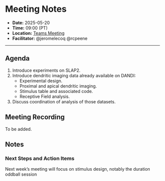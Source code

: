 # Meeting Notes
- **Date:** 2025-05-20
- **Time:** 09:00 (PT)
- **Location:** [Teams Meeting](https://teams.microsoft.com/l/meetup-join/19%3ameeting_Y2Q3MDViNGMtOTIwMC00ZjMzLTk3MjMtYWU3MDhiMzZjYmM1%40thread.v2/0?context=%7b%22Tid%22%3a%2232669cd6-737f-4b39-8bdd-d6951120d3fc%22%2c%22Oid%22%3a%229396d18b-b5cf-4bed-98a0-1cfb7dc82663%22%7d)
- **Facilitator:** @jeromelecoq @rcpeene
  
---

## Agenda

1. Introduce experiments on SLAP2.
2. Introduce dendritic imaging data already available on DANDI:
      - Experimental design.
      - Proximal and apical dendritic imaging.
      - Stimulus table and associated code. 
      - Receptive Field analysis.
3. Discuss coordination of analysis of those datasets.

   
## Meeting Recording

To be added. 

## Notes

### Next Steps and Action Items
  Next week’s meeting will focus on stimulus design, notably the duration oddball session
